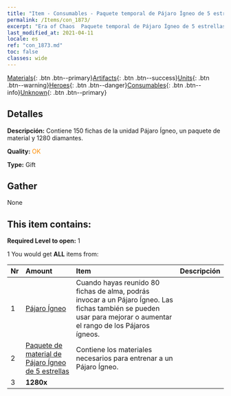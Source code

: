 ```yaml
---
title: "Item - Consumables - Paquete temporal de Pájaro Ígneo de 5 estrellas"
permalink: /Items/con_1873/
excerpt: "Era of Chaos  Paquete temporal de Pájaro Ígneo de 5 estrellas"
last_modified_at: 2021-04-11
locale: es
ref: "con_1873.md"
toc: false
classes: wide
---
```

 [Materials](/es/Items/){: .btn .btn--primary}[Artifacts](/es/Items/Artifacts/){: .btn .btn--success}[Units](/es/Items/Units/){: .btn .btn--warning}[Heroes](/es/Items/Heroes/){: .btn .btn--danger}[Consumables](/es/Items/Consumables/){: .btn .btn--info}[Unknown](/es/Items/Unknown/){: .btn .btn--primary}

## Detalles
 **Descripción:** Contiene 150 fichas de la unidad Pájaro Ígneo, un paquete de material y 1280 diamantes.

 **Quality:** <span style="color: #FF8C00">OK</span>

 **Type:** Gift

## Gather

  None

## This item contains:

 **Required Level to open:** 1

 1 You would get **ALL** items  from:

  | Nr | Amount |     Item    | Descripción |
  |:---|:-------|:------------|:-----------:|
  | 1 | [Pájaro Ígneo](/es/Items/unt_268/) | Cuando hayas reunido 80 fichas de alma, podrás invocar a un Pájaro Ígneo. Las fichas también se pueden usar para mejorar o aumentar el rango de los Pájaros ígneos. | 
  | 2 | [Paquete de material de Pájaro Ígneo de 5 estrellas](/es/Items/con_1877/) | Contiene los materiales necesarios para entrenar a un Pájaro Ígneo. | 
  | 3 |  **1280x** | <i class="fas fa-gem"/> |  | 

